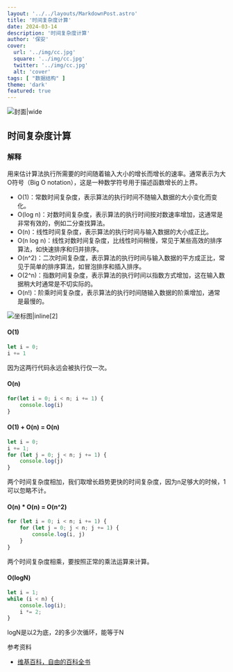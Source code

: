 ```yaml
---
layout: '../../layouts/MarkdownPost.astro'
title: '时间复杂度计算'
date: 2024-03-14
description: '时间复杂度计算'
author: '保安'
cover:
  url: '../img/cc.jpg'
  square: '../img/cc.jpg'
  twitter: '../img/cc.jpg'
  alt: 'cover'
tags: [ "数据结构" ]
theme: 'dark'
featured: true
---
```


![封面|wide](/images/cc.jpg)

## 时间复杂度计算

### 解释
用来估计算法执行所需要的时间随着输入大小的增长而增长的速率。通常表示为大O符号（Big O notation），这是一种数学符号用于描述函数增长的上界。

- O(1)：常数时间复杂度，表示算法的执行时间不随输入数据的大小变化而变化。
- O(log n)：对数时间复杂度，表示算法的执行时间按对数速率增加，这通常是非常有效的，例如二分查找算法。
- O(n)：线性时间复杂度，表示算法的执行时间与输入数据的大小成正比。
- O(n log n)：线性对数时间复杂度，比线性时间稍慢，常见于某些高效的排序算法，如快速排序和归并排序。
- O(n^2)：二次时间复杂度，表示算法的执行时间与输入数据的平方成正比，常见于简单的排序算法，如冒泡排序和插入排序。
- O(2^n)：指数时间复杂度，表示算法的执行时间以指数方式增加，这在输入数据稍大时通常是不切实际的。
- O(n!)：阶乘时间复杂度，表示算法的执行时间随输入数据的阶乘增加，通常是最慢的。

![坐标图|inline](/img/1024px-Comparison_computational_complexity.svg.png)[2]


#### O(1)
```javascript
let i = 0;
i += 1
```
因为这两行代码永远会被执行仅一次。

#### O(n)
```javascript
for(let i = 0; i < n; i += 1) {
    console.log(i)
}
```

#### O(1) + O(n) = O(n)
```javascript
let i = 0;
i += 1;
for (let j = 0; j < n; j += 1) {
    console.log(j)
}
```
两个时间复杂度相加，我们取增长趋势更快的时间复杂度，因为n足够大的时候，1可以忽略不计。


#### O(n) * O(n) = O(n^2)
```javascript
for (let i = 0; i < n; i += 1) {
    for (let j = 0; j < n; j += 1) {
        console.log(i, j)
    }
}
```
两个时间复杂度相乘，要按照正常的乘法运算来计算。



#### O(logN)
```javascript
let i = 1;
while (i < n) {
    console.log(i);
    i *= 2;
}
```
logN是以2为底，2的多少次循环，能等于N
 
参考资料
- [维基百科，自由的百科全书](https://zh.wikipedia.org/wiki/%E6%97%B6%E9%97%B4%E5%A4%8D%E6%9D%82%E5%BA%A6)


